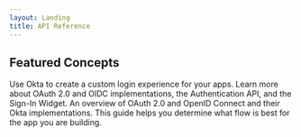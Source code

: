 ```yaml
---
layout: Landing
title: API Reference
---
```


## Featured Concepts

<Cards>
  <Card href="/docs/concepts/authentication/" :showHeaderIcon=true cardTitle="Authentication" :showFooter=false>Use Okta to create a custom login experience for your apps. Learn more about OAuth 2.0 and OIDC implementations, the Authentication API, and the Sign-In Widget.</Card>
  <Card href="/docs/concepts/auth-overview/" :showHeaderIcon=true cardTitle="OAuth 2.0 Overview" :showFooter=false>An overview of OAuth 2.0 and OpenID Connect and their Okta implementations. This guide helps you determine what flow is best for the app you are building.</Card>
</Cards>